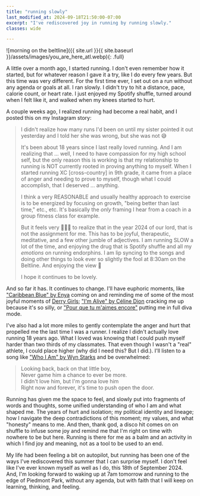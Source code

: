 ```yaml
---
title: "running slowly"
last_modified_at: 2024-09-18T21:50:00-07:00
excerpt: "I've rediscovered joy in running by running slowly."
classes: wide

---
```


![morning on the beltline]({{ site.url }}{{ site.baseurl }}/assets/images/you_are_here_atl.webp){: .full}

A little over a month ago, I started running. I don't even remember how it started, but for whatever reason I gave it a try, like I do every few years. But this time was very different. For the first time ever, I set out on a run without any agenda or goals at all. I ran slowly. I didn't try to hit a distance, pace, calorie count, or heart rate. I just enjoyed my Spotify shuffle, turned around when I felt like it, and walked when my knees started to hurt.

A couple weeks ago, I realized running had become a real habit, and I posted this on my Instagram story:

> I didn't realize how many runs I'd been on until my sister pointed it out yesterday and I told her she was wrong, but she was not 😅
>
> It's been about 18 years since I last really loved running. And I am realizing that ... well, I need to have compassion for my high school self, but the only reason this is working is that my relationship to running is NOT currently rooted in proving anything to myself. When I started running XC [cross-country] in 9th grade, it came from a place of anger and needing to prove to myself, though what I could accomplish, that I deserved ... anything.
>
> I think a very REASONABLE and usually healthy approach to exercise is to be energized by focusing on growth, "being better than last time," etc., etc. It's basically the *only* framing I hear from a coach in a group fitness class for example.
>
> But it feels very 🤯🤯🤯 to realize that in the year 2024 of our lord, that is not the assignment for me. This has to be joyful, therapeutic, meditative, and a few other jumble of adjectives. I am running SLOW a lot of the time, and enjoying the drug that is Spotify shuffle and all my *emotions* on running endorphins. I am lip syncing to the songs and doing other things to look ever so slightly the fool at 8:30am on the Beltline. And enjoying the view 🥰
>
> I hope it continues to be lovely.

And so far it has. It continues to change. I'll have euphoric moments, like ["Caribbean Blue" by Enya](https://www.youtube.com/watch?v=Jl8iYAo90pE) coming on and reminding me of some of the most joyful moments of [Derry Girls](https://www.netflix.com/title/80238565); ["I'm Alive" by Céline Dion](https://www.youtube.com/watch?v=NJsa6-y4sDs) cracking me up because it's so silly, or ["Pour que tu m'aimes encore"](https://www.youtube.com/watch?v=AzaTyxMduH4) putting me in full diva mode.

I've also had a lot more miles to gently contemplate the anger and hurt that propelled me the last time I was a runner. I realize I didn't actually love running 18 years ago. What I loved was knowing that I could push myself harder than two thirds of my classmates. That even though I wasn't a "real" athlete, I could place higher (why did I need this? But I did.). I'll listen to a song like ["Who I Am" by Wyn Starks](https://www.youtube.com/watch?v=MLeShs4-4g0) and be overwhelmed:

> Looking back, back on that little boy, <br>
> Never game him a chance to ever be more. <br>
> I didn't love him, but I'm gonna love him <br>
> Right now and forever, it's time to push open the door.

Running has given me the space to feel, and slowly put into fragments of words and thoughts, some unified understanding of who I am and what shaped me. The years of hurt and isolation; my political identity and lineage; how I navigate the deep contradictions of this moment; my values, and what "honesty" means to me. And then, thank god, a disco hit comes on on shuffle to infuse some joy and remind me that I'm right on time with nowhere to be but here. Running is there for me as a balm and an activity in which I find joy and meaning, not as a tool to be used to an end.

My life had been feeling a bit on autopilot, but running has been one of the ways I've rediscovered this summer that I can surprise myself. I don't feel like I've ever known myself as well as I do, this 18th of September 2024. And, I'm looking forward to waking up at 7am tomorrow and running to the edge of Piedmont Park, without any agenda, but with faith that I will keep on learning, thinking, and feeling.
